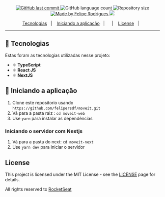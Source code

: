 <h1 align="center">

<!-- ![Logo](.github/banner.png) -->

</h1>

<p align="center"> 
<!-- Uma aplicação web e mobile que tem como principal objetivo  conectar alunos e professores. -->
</p>

<p align="center">

  <a href="https://github.com/felipersdf/bethehero/commits/master">
    <img alt="GitHub last commit" src="https://img.shields.io/github/last-commit/felipersdf/moveit?color=%2304D361">
  </a>

  <img alt="GitHub language count" src="https://img.shields.io/github/languages/count/felipersdf/moveit?color=%2304D361">

  <img alt="Repository size" src="https://img.shields.io/github/repo-size/felipersdf/moveit?color=%2304d361">

  <a href="https://github.com/felipersdf">
    <img alt="Made by Felipe Rodrigues" src="https://img.shields.io/badge/made%20by-Felipe Rodrigues-%2304D361">
  </a>

  <a aria-label="Completed" href="https://rocketseat.com.br/">
    <img src="https://img.shields.io/badge/Next Level Week-Day Four-%2304D361?logo=data:image/png;base64,iVBORw0KGgoAAAANSUhEUgAAABAAAAAQCAMAAAAoLQ9TAAAALVBMVEVHcExxWsF0XMJzXMJxWcFsUsD///9jRrzY0u6Xh9Gsn9n39fyMecy0qd2bjNJWBT0WAAAABHRSTlMA2Do606wF2QAAAGlJREFUGJVdj1cWwCAIBLEsRU3uf9xobDH8+GZwUYi8i6ucJwrxKE+7D0G9Q4vlYqtmCSjndr4CgCgzlyFgfKfKCVO0LrPKjmiqMxGXkJwNnXskqWG+1oSM+BSwD8f29YLNjvx/OQrn+g99oQSoNmt3PgAAAABJRU5ErkJggg==">
  </a>
</p>

<p align="center">
    <a href="#tecnologias">Tecnologias</a>&nbsp;&nbsp;&nbsp;|&nbsp;&nbsp;&nbsp;
  <a href="#iniciando-a-aplicação">Iniciando a aplicação</a>&nbsp;&nbsp;&nbsp;|&nbsp;&nbsp;&nbsp;
  <!-- <a href="#layout-da-aplicação">Layout da aplicação</a>&nbsp; -->
  &nbsp;&nbsp;|&nbsp;&nbsp;&nbsp;
  <a href="#license">License</a>&nbsp;&nbsp;&nbsp;|&nbsp;&nbsp;&nbsp;

</p>

<hr />

## 🚀 Tecnologias

Estas foram as tecnologias utilizadas nesse projeto:

<!-- - 💹 **Node JS** -->

- ⚛️ **TypeScript**
- ⚛️ **React JS**
- ⚛️ **NextJS**
    <!-- - 📄 **SQLite**
  <!-- - ♻️ **Expo** -->

<!-- ## 🎨 Layout da aplicação -->

<!-- ### Web -->

<div align="center">
  
<!-- #### Tela Inicial -->
<!-- <img src=".github/home.png" width="600px" /> -->

<!-- #### Tela de Cadastro -->

<!-- <img src=".github/cadastro.png" width="600px" /> -->

</div>

<!-- ### Mobile

<div align="center">

<img src=".github/mobile1.png" width="340px" />
<img src=".github/mobile2.png" width="342px" />
<img src=".github/mobile3.png" width="343px" />

</div> -->

## 🧭 Iniciando a aplicação

1. Clone este repositorio usando `https://github.com/felipersdf/moveit.git`
2. Vá para a pasta raiz : `cd moveit-web`<br />
3. Use `yarn` para instalar as dependências<br />

### Iniciando o servidor com Nextjs

1. Vá para a pasta do next: `cd moveit-next` <br>
2. Use `yarn dev` para iniciar o servidor

<!-- ### Iniciando o app no frontend

1. Vá para a pasta do frontend: `cd web`
2. Use `yarn start` para o iniciar o app web -->

<!-- ### Iniciando o app mobile

1. Vá para a pasta do mobile: `cd mobile`
2. Use `react-native run-android` (ou `run-ios` se você possuir um iOs) para iniciar o aplicativo mobile

Nota: Se você escolher rodar no emulador android, você precisa iniciar o emulador antes de utilizar o comando `run-android`. -->

<!-- #### Utilizando o expo no seu celular

1. Instale o aplicativo Expo no seu celular (disponível na App Store [iOs] ou Google Play Store [Android] )
2. Use `yarn start`
3. Abra o Expo no seu celular e escaneie o QRCode. -->

## License

This project is licensed under the MIT License - see the [LICENSE](https://opensource.org/licenses/MIT) page for details.

All rights reserved to [RocketSeat](www.rocketseat.com.br)

